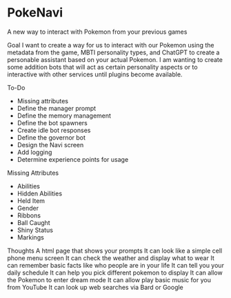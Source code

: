 # PokeNavi
A new way to interact with Pokemon from your previous games

Goal
I want to create a way for us to interact with our Pokemon using the metadata from the game, MBTI personality types, and ChatGPT to create a personable assistant based on your actual Pokemon. I am wanting to create some addition bots that will act as certain personality aspects or to interactive with other services until plugins become available.  

To-Do
* Missing attributes
* Define the manager prompt
* Define the memory management
* Define the bot spawners
* Create idle bot responses
* Define the governor bot
* Design the Navi screen
* Add logging
* Determine experience points for usage

Missing Attributes
* Abilities
* Hidden Abilities
* Held Item
* Gender
* Ribbons
* Ball Caught
* Shiny Status
* Markings

Thoughts
A html page that shows your prompts
It can look like a simple cell phone menu screen
It can check the weather and display what to wear
It can remember basic facts like who people are in your life
It can tell you your daily schedule
It can help you pick different pokemon to display
It can allow the Pokemon to enter dream mode
It can allow play basic music for you from YouTube
It can look up web searches via Bard or Google
